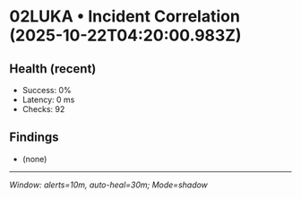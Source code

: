 # 02LUKA • Incident Correlation (2025-10-22T04:20:00.983Z)

## Health (recent)
- Success: 0%
- Latency: 0 ms
- Checks: 92

## Findings
- (none)

---
_Window: alerts=10m, auto-heal=30m; Mode=shadow_